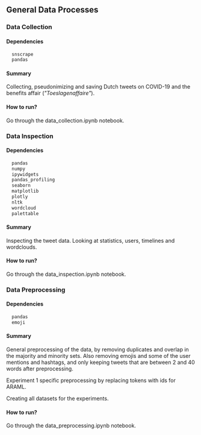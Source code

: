 ## General Data Processes

### Data Collection
#### Dependencies
```sh
  snscrape
  pandas
```  

#### Summary
Collecting, pseudonimizing and saving Dutch tweets on COVID-19 and the benefits affair (_"Toeslagenaffaire"_).

#### How to run?
Go through the data_collection.ipynb notebook.

### Data Inspection
#### Dependencies
```sh
  pandas
  numpy
  ipywidgets
  pandas_profiling
  seaborn
  matplotlib
  plotly
  nltk
  wordcloud
  palettable
```  

#### Summary
Inspecting the tweet data. Looking at statistics, users, timelines and wordclouds.

#### How to run?
Go through the data_inspection.ipynb notebook.

### Data Preprocessing
#### Dependencies
```sh
  pandas
  emoji
```  

#### Summary
General preprocessing of the data, by removing duplicates and overlap in the majority and minority sets. Also removing emojis and some of the user mentions and hashtags, and only keeping tweets that are between 2 and 40 words after preprocessing.

Experiment 1 specific preprocessing by replacing tokens with ids for ARAML.

Creating all datasets for the experiments.

#### How to run?
Go through the data_preprocessing.ipynb notebook.
